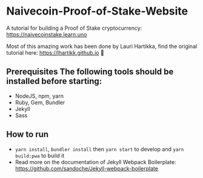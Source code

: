 # Naivecoin-Proof-of-Stake-Website

A tutorial for building a Proof of Stake cryptocurrency: https://naivecoinstake.learn.uno

Most of this amazing work has been done by Lauri Hartikka, find the original tutorial here: https://lhartikk.github.io 👏

## Prerequisites The following tools should be installed before starting:
* NodeJS, npm, yarn
* Ruby, Gem, Bundler
* Jekyll
* Sass

## How to run
* `yarn install`, `bundler install` then `yarn start` to develop and `yarn build:pwa` to build it
* Read more on the documentation of Jekyll Webpack Boilerplate: https://github.com/sandoche/Jekyll-webpack-boilerplate


